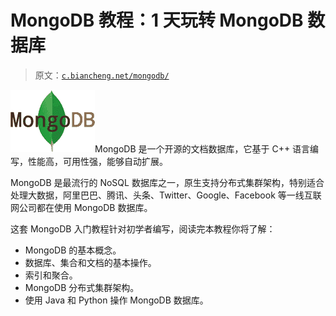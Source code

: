 # MongoDB 教程：1 天玩转 MongoDB 数据库

> 原文：[`c.biancheng.net/mongodb/`](http://c.biancheng.net/mongodb/)

![MongoDB 数据库入门教程](img/68c6b30d58364e97329f57e9c95d9733.png)MongoDB 是一个开源的文档数据库，它基于 C++ 语言编写，性能高，可用性强，能够自动扩展。

MongoDB 是最流行的 NoSQL 数据库之一，原生支持分布式集群架构，特别适合处理大数据，阿里巴巴、腾讯、头条、Twitter、Google、Facebook 等一线互联网公司都在使用 MongoDB 数据库。

这套 MongoDB 入门教程针对初学者编写，阅读完本教程你将了解：

*   MongoDB 的基本概念。
*   数据库、集合和文档的基本操作。
*   索引和聚合。
*   MongoDB 分布式集群架构。
*   使用 Java 和 Python 操作 MongoDB 数据库。